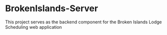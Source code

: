 # BrokenIslands-Server
This project serves as the backend component for the Broken Islands Lodge Scheduling web application
